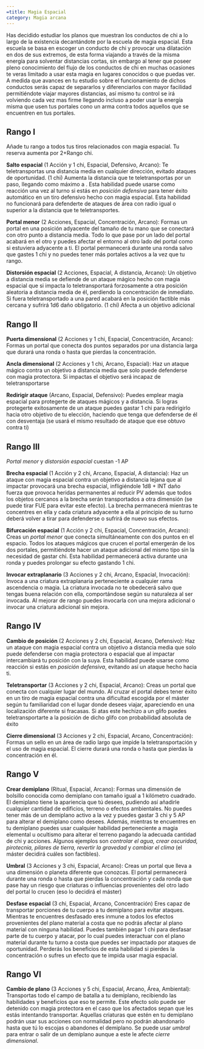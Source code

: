 ```yaml
---
=title: Magia Espacial
category: Magia arcana
---
```


Has decidido estudiar los planos que muestran los conductos de chi a lo largo de la existencia decantándote por la escuela de magia espacial. Esta escuela se basa en escoger un conducto de chi  y provocar una dilatación en dos de sus extremos, de esta forma viajando a través de la misma energía para solventar distancias cortas, sin embargo al tener que poseer pleno conocimiento del flujo de los conductos de chi en muchas ocasiones te veras limitado a usar esta magia en lugares conocidos o que puedas ver. A medida que avances en tu estudio sobre el funcionamiento de dichos conductos serás capaz de separarlos y diferenciarlos con mayor facilidad permitiéndote viajar mayores distancias, así mismo tu control se irá volviendo cada vez mas firme llegando incluso a poder usar la energía misma que usen tus portales cono un arma contra todos aquellos que se encuentren en tus portales.

## Rango I

Añade tu rango a todos tus tiros relacionados con magia espacial. Tu reserva aumenta por 2+Rango chi.

**Salto espacial** (1 Acción y 1 chi, Espacial, Defensivo, Arcano): Te teletransportas una distancia media en cualquier dirección, evitado ataques de oportunidad. (1 chi) Aumenta la distancia que te teletransportas por un paso, llegando como máximo a . Esta habilidad puede usarse como reacción una vez al turno si estás en *posición defensiva* para tener éxito automático en un tiro defensivo hecho con magia espacial. Esta habilidad no funcionará para defenderte de ataques de área con radio igual o superior a la distancia que te teletransportes.

**Portal menor** (2 Acciones, Espacial, Concentración, Arcano): Formas un portal en una posición adyacente del tamaño de tu mano que se conectará con otro punto a distancia media. Todo lo que pase por un lado del portal acabará en el otro y puedes afectar el entorno al otro lado del portal como si estuviera adyacente a ti. El portal permanecerá durante una ronda salvo que gastes 1 chi y no puedes tener más portales activos a la vez que tu rango.

**Distorsión espacial** (2 Acciones, Espacial, A distancia, Arcano): Un objetivo a distancia media se defiende de un ataque mágico hecho con magia espacial que si impacta lo teletransportará forzosamente a otra posición aleatoria a distancia media de él, perdiendo la concentración de inmediato. Si fuera teletransportado a una pared acabará en la posición factible más cercana y sufrirá 1d6 daño obligatorio. (1 chi) Afecta a un objetivo adicional

## Rango II

**Puerta dimensional** (2 Acciones y 1 chi, Espacial, Concentración, Arcano): Formas un portal que conecta dos puntos separados por una distancia larga que durará una ronda o hasta que pierdas la concentración.

**Ancla dimensional** (2 Acciones y 1 chi, Arcano, Espacial): Haz un ataque mágico contra un objetivo a distancia media que solo puede defenderse con magia protectora. Si impactas el objetivo será incapaz de teletransportarse

**Redirigir ataque** (Arcano, Espacial, Defensivo): Puedes emplear magia espacial para protegerte de ataques mágicos y a distancia. Si logras protegerte exitosamente de un ataque puedes gastar 1 chi para redirigirlo hacia otro objetivo de tu elección, haciendo que tenga que defenderse de él con desventaja (se usará el mismo resultado de ataque que ese obtuvo contra ti)

## Rango III

*Portal menor* y *distorsión espacial* cuestan -1 AP

**Brecha espacial** (1 Acción y 2 chi, Arcano, Espacial, A distancia): Haz un ataque con magia espacial contra un objetivo a distancia lejana que al impactar provocará una brecha espacial, infligiéndole 1d8 + INT daño fuerza que provoca heridas permanentes al reducir PV además que todos los objetos cercanos a la brecha serán transportados a otra dimensión (se puede tirar FUE para evitar este efecto). La brecha permanecerá mientras te concentres en ella y cada criatura adyacente a ella al principio de su turno deberá volver a tirar para defenderse o sufrirá de nuevo sus efectos.

**Bifurcación espacial** (1 Acción y 2 chi, Espacial, Concentración, Arcano): Creas un *portal menor* que conecta simultáneamente con dos puntos en el espacio. Todos los ataques mágicos que crucen el portal emergerán de los dos portales, permitiéndote hacer un ataque adicional del mismo tipo sin la necesidad de gastar chi. Esta habilidad permanecerá activa durante una ronda y puedes prolongar su efecto gastando 1 chi.

**Invocar extraplanario** (3 Acciones y 2 chi, Arcano, Espacial, Invocación): Invoca a una criatura extraplanaria perteneciente a cualquier rama ascendencia o magia. La criatura invocada no te obedecerá salvo que tengas buena relación con ella, comportándose según su naturaleza al ser invocada. Al mejorar de rango puedes invocarla con una mejora adicional o invocar una criatura adicional sin mejora.

## Rango IV

**Cambio de posición** (2 Acciones y 2 chi, Espacial, Arcano, Defensivo): Haz un ataque con magia espacial contra un objetivo a distancia media que solo puede defenderse con magia protectora o espacial que al impactar intercambiará tu posición con la suya. Esta habilidad puede usarse como reacción si estás en *posición defensiva*, evitando así un ataque hecho hacia ti.

**Teletransportar** (3 Acciones y 2 chi, Espacial, Arcano): Creas un portal que conecta con cualquier lugar del mundo. Al cruzar el portal debes tener éxito en un tiro de magia espacial contra una dificultad escogida por el máster según tu familiaridad con el lugar donde desees viajar, apareciendo en una localización diferente si fracasas. Si atas este hechizo a un glifo puedes teletransportarte a la posición de dicho glifo con probabilidad absoluta de éxito

**Cierre dimensional** (3 Acciones y 2 chi, Espacial, Arcano, Concentración): Formas un sello en un área de radio largo que impide la teletransportación y el uso de magia espacial. El cierre durará una ronda o hasta que pierdas la concentración en él.

## Rango V 

**Crear demiplano** (Ritual, Espacial, Arcano): Formas una dimensión de bolsillo conocida como demiplano con tamaño igual a 1 kilómetro cuadrado. El demiplano tiene la apariencia que tú desees, pudiendo así añadirle cualquier cantidad de edificios, terreno o efectos ambientales. No puedes tener más de un demiplano activo a la vez y puedes gastar 3 chi y 5 AP para alterar el demiplano como desees. Además, mientras te encuentres en tu demiplano puedes usar cualquier habilidad perteneciente a magia elemental u ocultismo para alterar el terreno pagando la adecuada cantidad de chi y acciones. Algunos ejemplos son *controlar el agua, crear oscuridad, pirotecnia, pilares de tierra, revertir la gravedad* y *cambiar el clima* (el máster decidirá cuáles son factibles). 

**Umbral** (3 Acciones y 3 chi, Espacial, Arcano): Creas un portal que lleva a una dimensión o planeta diferente que conozcas. El portal permanecerá durante una ronda o hasta que pierdas la concentración y cada ronda que pase hay un riesgo que criaturas o influencias provenientes del otro lado del portal lo crucen (eso lo decidirá el máster)

**Desfase espacial** (3 chi, Espacial, Arcano, Concentración) Eres capaz de transportar porciones de tu cuerpo a tu demiplano para evitar ataques. Mientras te encuentres desfasado eres inmune a todos los efectos provenientes del plano material a costa que no podrás afectar al plano material con ninguna habilidad. Puedes también pagar 1 chi para desfasar parte de tu cuerpo y atacar, por lo cual puedes interactuar con el plano material durante tu turno a costa que puedes ser impactado por ataques de oportunidad. Perderás los beneficios de esta habilidad si pierdes la concentración o sufres un efecto que te impida usar magia espacial.

## Rango VI

**Cambio de plano** (3 Acciones y 5 chi, Espacial, Arcano, Área, Ambiental): Transportas todo el campo de batalla a tu demiplano, recibiendo las habilidades y beneficios que eso te permite. Este efecto solo puede ser detenido con magia protectora en el caso que los afectados sepan que les estás intentando transportar. Aquellas criaturas que estén en tu demiplano podrán usar sus acciones con normalidad pero no podrán abandonarlo hasta que tú lo escojas o abandones el demiplano. Se puede usar *umbral* para entrar o salir de un demiplano aunque a este le afecte *cierre dimensional*.